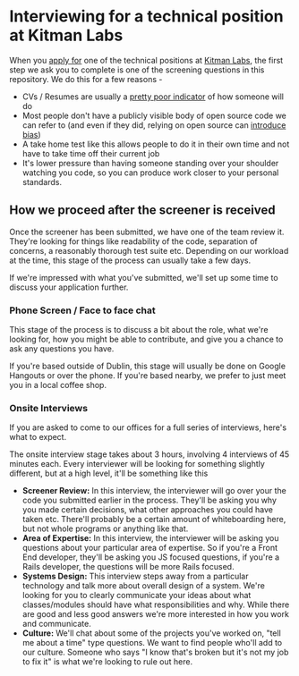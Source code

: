 # Interviewing for a technical position at Kitman Labs
When you [apply for](https://kitman.workable.com) one of the technical positions at [Kitman Labs](http://kitmanlabs.com), the first step we ask you to complete is one of the screening questions in this repository. We do this for a few reasons -

- CVs / Resumes are usually a [pretty poor indicator](http://blog.alinelerner.com/resumes-suck-heres-the-data/) of how someone will do
- Most people don't have a publicly visible body of open source code we can refer to (and even if they did, relying on open source can [introduce bias](https://www.ashedryden.com/blog/the-ethics-of-unpaid-labor-and-the-oss-community))
- A take home test like this allows people to do it in their own time and not have to take time off their current job
- It's lower pressure than having someone standing over your shoulder watching you code, so you can produce work closer to your personal standards.

## How we proceed after the screener is received
Once the screener has been submitted, we have one of the team review it. They're looking for things like readability of the code, separation of concerns, a reasonably thorough test suite etc. Depending on our workload at the time, this stage of the process can usually take a few days.

If we're impressed with what you've submitted, we'll set up some time to discuss your application further.

### Phone Screen / Face to face chat
This stage of the process is to discuss a bit about the role, what we're looking for, how you might be able to contribute, and give you a chance to ask any questions you have.

If you're based outside of Dublin, this stage will usually be done on Google Hangouts or over the phone. If you're based nearby, we prefer to just meet you in a local coffee shop.

### Onsite Interviews
If you are asked to come to our offices for a full series of interviews, here's what to expect.

The onsite interview stage takes about 3 hours, involving 4 interviews of 45 minutes each. Every interviewer will be looking for something slightly different, but at a high level, it'll be something like this

- **Screener Review:** In this interview, the interviewer will go over your the code you submitted earlier in the process. They'll be asking you why you made certain decisions, what other approaches you could have taken etc. There'll probably be a certain amount of whiteboarding here, but not whole programs or anything like that.
- **Area of Expertise:** In this interview, the interviewer will be asking you questions about your particular area of expertise. So if you're a Front End developer, they'll be asking you JS focused questions, if you're a Rails developer, the questions will be more Rails focused.
- **Systems Design:** This interview steps away from a particular technology and talk more about overall design of a system.  We're looking for you to clearly communicate your ideas about what classes/modules should have what responsibilities and why. While there are good and less good answers we're more interested in how you work and communicate.
- **Culture:** We'll chat about some of the projects you've worked on, "tell me about a time" type questions. We want to find people who'll add to our culture. Someone who says "I know that's broken but it's not my job to fix it" is what we're looking to rule out here.
